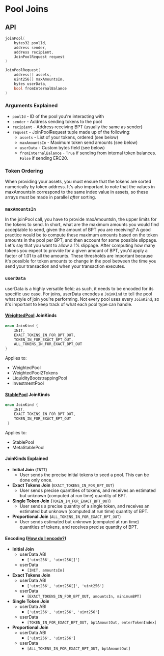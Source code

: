 # Pool Joins

## API

```cpp
joinPool(
    bytes32 poolId, 
    address sender, 
    address recipient, 
    JoinPoolRequest request
)

JoinPoolRequest(
    address[] assets,
    uint256[] maxAmountsIn,
    bytes userData,
    bool fromInternalBalance
)
```

### Arguments Explained

* `poolId` - ID of the pool you're interacting with
* `sender` - Address sending tokens to the pool
* `recipient` - Address receiving BPT (usually the same as sender)
* `request` - JoinPoolRequest tuple made up of the following:
  * `assets` - List of your tokens, ordered (see below)
  * `maxAmountsIn` - Maximum token send amounts (see below)
  * `userData` - Custom bytes field (see below)
  * `fromInternalBalance` - `True` if sending from internal token balances. `False` if sending ERC20.

### Token Ordering

When providing your assets, you must ensure that the tokens are sorted numerically by token address. It's also important to note that the values in maxAmountsIn correspond to the same index value in assets, so these arrays must be made in parallel _after_ sorting.

### `maxAmountsIn`

In the joinPool call, you have to provide maxAmountsIn, the upper limits for the tokens to send. In short, what are the maximum amounts you would find acceptable to send, given the amount of BPT you are receiving? A good practice would be to compute these maximum amounts based on the token amounts in the pool per BPT, and then account for some possible slippage. Let's say that you want to allow a 1% slippage. After computing how many tokens you expect to provide for a given amount of BPT, you'd apply a factor of 1.01 to all the amounts. These thresholds are important because it's possible for token amounts to change in the pool between the time you send your transaction and when your transaction executes.

### `userData`

userData is a highly versatile field; as such, it needs to be encoded for its specific use case. For joins, userData encodes a `JoinKind` to tell the pool what style of join you're performing. Not every pool uses every `JoinKind`, so it's important to keep track of what each pool type can handle.

#### [WeightedPool](https://github.com/balancer-labs/balancer-v2-monorepo/blob/master/pkg/pool-weighted/contracts/BaseWeightedPool.sol#L39) JoinKinds&#x20;

```cpp
enum JoinKind { 
    INIT, 
    EXACT_TOKENS_IN_FOR_BPT_OUT, 
    TOKEN_IN_FOR_EXACT_BPT_OUT, 
    ALL_TOKENS_IN_FOR_EXACT_BPT_OUT 
}
```

Applies to:

* WeightedPool
* WeightedPool2Tokens
* LiquidityBootstrappingPool
* InvestmentPool

#### [StablePool](https://github.com/balancer-labs/balancer-v2-monorepo/blob/master/pkg/pool-stable/contracts/StablePool.sol#L78) JoinKinds&#x20;

```cpp
enum JoinKind { 
    INIT, 
    EXACT_TOKENS_IN_FOR_BPT_OUT, 
    TOKEN_IN_FOR_EXACT_BPT_OUT
 }
```

Applies to:

* StablePool
* MetaStablePool

#### JoinKinds Explained

* **Initial Join** (`INIT`)
  * User sends the precise initial tokens to seed a pool. This can be done only once.
* **Exact Tokens Join** (`EXACT_TOKENS_IN_FOR_BPT_OUT`)
  * User sends precise quantities of tokens, and receives an estimated but unknown (computed at run time) quantity of BPT.
* **Single Token Join** (`TOKEN_IN_FOR_EXACT_BPT_OUT`)
  * User sends a precise quantity of a single token, and receives an estimated but unknown (computed at run time) quantity of BPT.
* **Proportional Join** (`ALL_TOKENS_IN_FOR_EXACT_BPT_OUT`)
  * User sends estimated but unknown (computed at run time) quantities of tokens, and receives precise quantity of BPT.

#### Encoding ([How do I encode?](../../helpers/encoding.md))

* **Initial Join**
  * userData ABI
    * `['uint256', 'uint256[]']`
  * userData
    * `[INIT, amountsIn]`
* **Exact Tokens Join**
  * userData ABI
    * `['uint256', 'uint256[]', 'uint256']`
  * userData
    * `[EXACT_TOKENS_IN_FOR_BPT_OUT, amountsIn, minimumBPT]`
* **Single Token Join**
  * userData ABI
    * `['uint256', 'uint256', 'uint256']`
  * userData
    * `[TOKEN_IN_FOR_EXACT_BPT_OUT, bptAmountOut, enterTokenIndex]`
* **Proportional Join**
  * userData ABI
    * `['uint256', 'uint256']`
  * userData
    * `[ALL_TOKENS_IN_FOR_EXACT_BPT_OUT, bptAmountOut]    `
